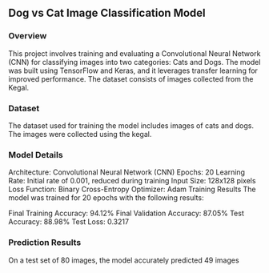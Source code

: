 <h2>Dog vs Cat Image Classification Model</h2>

<h3>Overview</h3>

This project involves training and evaluating a Convolutional Neural Network (CNN) for classifying images into two categories: Cats and Dogs. The model was built using TensorFlow and Keras, and it leverages transfer learning for improved performance. The dataset consists of images collected from the Kegal.

<h3>Dataset</h3>
The dataset used for training the model includes images of cats and dogs. The images were collected using the kegal.

<h3>Model Details</h3>
Architecture: Convolutional Neural Network (CNN)
Epochs: 20
Learning Rate: Initial rate of 0.001, reduced during training
Input Size: 128x128 pixels
Loss Function: Binary Cross-Entropy
Optimizer: Adam
Training Results
The model was trained for 20 epochs with the following results:

Final Training Accuracy: 94.12%
Final Validation Accuracy: 87.05%
Test Accuracy: 88.98%
Test Loss: 0.3217

<h3>Prediction Results</h3>
On a test set of 80 images, the model accurately predicted 49 images
